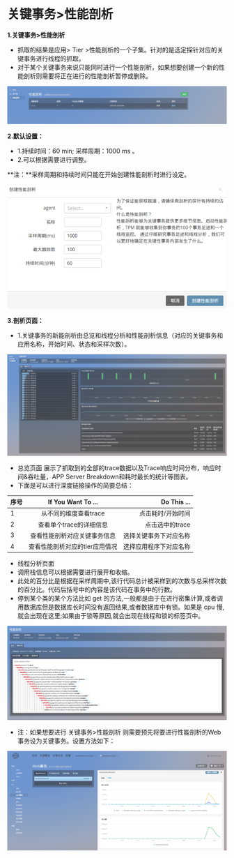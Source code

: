# 关键事务>性能剖析

**1.关键事务>性能剖析**

* 抓取的结果是应用> Tier >性能剖析的一个子集。针对的是选定探针对应的关键事务进行线程的抓取。
* 对于某个关键事务来说只能同时进行一个性能剖析，如果想要创建一个新的性能剖析则需要将正在进行的性能剖析暂停或删除。


![](/images/p01.png)

**2.默认设置：**

* 1.持续时间：60 min;   采样周期：1000 ms 。
* 2.可以根据需要进行调整。

**注：**采样周期和持续时间只能在开始创建性能剖析时进行设定。

![](/images/p002.png)

**3.剖析页面：**

* 1.关键事务的新能剖析由总览和线程分析和性能剖析信息（对应的关键事务和应用名称，开始时间、状态和采样次数）。

![](/images/p02.png)

* 总览页面  展示了抓取到的全部的trace数据以及Trace响应时间分布，响应时间&吞吐量，APP Server  Breakdown和耗时最长的统计等图表。
* 下面是可以进行深度链接操作的简要总结：

| 序号  |   If You Want To ...    | Do This ...  |
| ------- |:-------:| -------:|
| 1 | 从不同的维度查看trace | 点击耗时/开始时间 |
| 2 | 查看单个trace的详细信息 | 点击选中的trace |
| 3 | 查看性能剖析对应关键事务信息 | 选择关键事务下对应名称 |
| 4 | 查看性能剖析对应的tier应用情况 |  选择应用程序下对应名称 |


* 线程分析页面   
* 调用栈信息可以根据需要进行展开和收缩。
* 此处的百分比是根据在采样周期中,该行代码总计被采样到的次数与总采样次数的百分比。代码后括号中的内容是该代码在事务中的行数。
* 停到某个类的某个方法比如 get 的方法,一般都是由于在进行密集计算,或者调用数据库但是数据库长时间没有返回结果,或者数据库中有锁。如果是 cpu 慢,就会出现在这里;如果由于锁等原因,就会出现在线程和锁的标签页中。


![](/images/p03.png)

* 注：如果想要进行  关键事务>性能剖析   则需要预先将要进行性能剖析的Web 事务设为关键事务。设置方法如下：

![](/images/p04.png)


